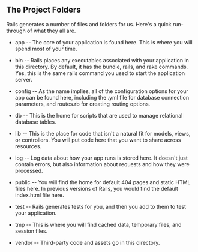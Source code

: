 ## The Project Folders

Rails generates a number of files and folders for us.
Here's a quick run-through of what they all are.

* app -- The core of your application is found here. This is where you will spend most of your time.

* bin -- Rails places any executables associated with your application in this directory. By default, it has the bundle, rails, and rake commands. Yes, this is the same rails command you used to start the application server.

* config -- As the name implies, all of the configuration options for your app can be found here, including the .yml file for database connection parameters, and routes.rb for creating routing options.

* db -- This is the home for scripts that are used to manage relational database tables.

* lib -- This is the place for code that isn't a natural fit for models, views, or controllers. You will put code here that you want to share across resources.

* log -- Log data about how your app runs is stored here. It doesn't just contain errors, but also information about requests and how they were processed.

* public -- You will find the home for default 404 pages and static HTML files here. In previous versions of Rails, you would find the default index.html file here.

* test -- Rails generates tests for you, and then you add to them to test your application.

* tmp -- This is where you will find cached data, temporary files, and session files.

* vendor -- Third-party code and assets go in this directory.
